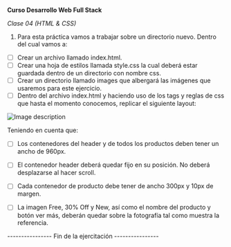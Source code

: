 **Curso Desarrollo Web Full Stack**

*Clase 04 (HTML & CSS)*


1. Para esta práctica vamos a trabajar sobre un directorio nuevo. Dentro del cual vamos a:
  - [ ] Crear un archivo llamado index.html.
  - [ ] Crear una hoja de estilos llamada style.css la cual deberá estar guardada dentro de un directorio con nombre css.
  - [ ] Crear un directorio llamado images que       albergará las imágenes que usaremos para este ejercicio.
  - [ ] Dentro del archivo index.html y haciendo uso de los tags y reglas de css que hasta el momento conocemos, replicar el siguiente layout:

![Image description](https://lh6.googleusercontent.com/2Iky6lG0KqfQdPa_2b17gGt13JPw_GaPB6X3f0WN8qrVm-97c1ci2BGAIGbPfJVKuocT-jS1jiIuykIN67PI5J3KR4dCGvoKlKlgPA-iwh6mKsnR3xuwGyFM693_l7TQCqdAbaSs)


Teniendo en cuenta que:
- [ ] Los contenedores del header y de todos los productos deben tener un ancho de 960px.
- [ ] El contenedor header deberá quedar fijo en su posición. No deberá desplazarse al hacer scroll.
- [ ] Cada contenedor de producto debe tener de ancho 300px y 10px de margen.
- [ ] La imagen Free, 30% Off y New, así como el nombre del producto y botón ver más, deberán quedar sobre la fotografía tal como muestra la referencia.



---------------- Fin de la ejercitación ----------------
